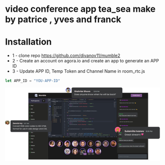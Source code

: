 
# video conference app tea_sea  make by patrice , yves and franck


# Installation

* 1 - clone repo https://github.com/divanov11/mumble2
* 2 - Create an account on agora.io and create an app to generate an APP ID
* 3 - Update APP ID, Temp Token and Channel Name in room_rtc.js

```javascript
let APP_ID = "YOU-APP-ID"
```


<img src="./images/preview.png">  
